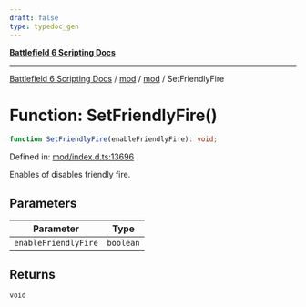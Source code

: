```yaml
---
draft: false
type: typedoc_gen
---
```


[**Battlefield 6 Scripting Docs**](../../../_index.md)

***

[Battlefield 6 Scripting Docs](../../../_index.md) / [mod](../../_index.md) / [mod](../_index.md) / SetFriendlyFire

# Function: SetFriendlyFire()

```ts
function SetFriendlyFire(enableFriendlyFire): void;
```

Defined in: [mod/index.d.ts:13696](https://github.com/battlefield-portal-community/portal-docs/blob/ff09b2690670f74de7e97198022e5a97ff1161ff/generators/santiago/mod/index.d.ts#L13696)

Enables of disables friendly fire.

## Parameters

| Parameter | Type |
| ------ | ------ |
| `enableFriendlyFire` | `boolean` |

## Returns

`void`
